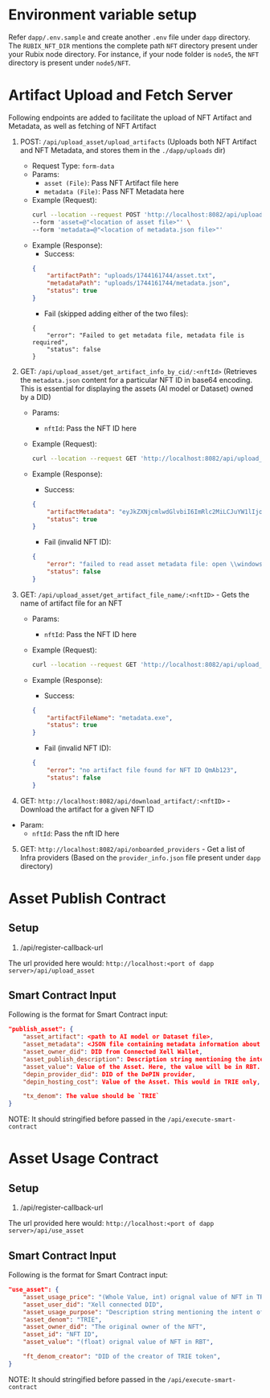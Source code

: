 # Environment variable setup

Refer `dapp/.env.sample` and create another `.env` file under `dapp` directory. The `RUBIX_NFT_DIR` mentions the complete path `NFT` directory present under your Rubix node directory. For instance, if your node folder is `node5`, the `NFT` directory is present under `node5/NFT`.

# Artifact Upload and Fetch Server

Following endpoints are added to facilitate the upload of NFT Artifact and Metadata, as well as fetching of NFT Artifact

1. POST: `/api/upload_asset/upload_artifacts` (Uploads both NFT Artifact and NFT Metadata, and stores them in the `./dapp/uploads` dir)

    - Request Type: `form-data`
    - Params:
        - `asset (File)`: Pass NFT Artifact file here
        - `metadata (File)`: Pass NFT Metadata here
    - Example (Request):
        ```bash
        curl --location --request POST 'http://localhost:8082/api/upload_asset/upload_artifacts' \
        --form 'asset=@"<location of asset file>"' \
        --form 'metadata=@"<location of metadata.json file>"'
        ```
    - Example (Response):
        - Success:
        ```json
        {
            "artifactPath": "uploads/1744161744/asset.txt",
            "metadataPath": "uploads/1744161744/metadata.json",
            "status": true
        }
        ```
        - Fail (skipped adding either of the two files):
        ```
        {
            "error": "Failed to get metadata file, metadata file is required",
            "status": false
        }
        ```

2. GET: `/api/upload_asset/get_artifact_info_by_cid/:<nftId>` (Retrieves the `metadata.json` content for a particular NFT ID in base64 encoding. This is essential for displaying the assets (AI model or Dataset) owned by a DID)

    - Params:
        - `nftId`: Pass the NFT ID here
         
    - Example (Request):
        ```bash
        curl --location --request GET 'http://localhost:8082/api/upload_asset/get_artifact_info_by_cid/QmAb123'
        ```
    - Example (Response):
        - Success:
        ```json
        {
            "artifactMetadata": "eyJkZXNjcmlwdGlvbiI6ImRlc2MiLCJuYW1lIjoiRGF0YXNldCJ9",
            "status": true
        }
        ```
        - Fail (invalid NFT ID):
        ```json
        {
            "error": "failed to read asset metadata file: open \\windows\\node9\\NFT/QmAb1234/metadata.json: The system cannot find the path specified.",
            "status": false
        }
        ```

3. GET: `/api/upload_asset/get_artifact_file_name/:<nftID>` - Gets the name of artifact file for an NFT

    - Params:
        - `nftId`: Pass the NFT ID here
         
    - Example (Request):
        ```bash        
        curl --location --request GET 'http://localhost:8082/api/upload_asset/get_artifact_file_name/QmAb123' --header 'Content-Type: application/json'
        ```
    - Example (Response):
        - Success:
        ```json
        {
            "artifactFileName": "metadata.exe",
            "status": true
        }
        ```
        - Fail (invalid NFT ID):
        ```json
        {
            "error": "no artifact file found for NFT ID QmAb123",
            "status": false
        }
        ```

4. GET: `http://localhost:8082/api/download_artifact/:<nftID>` - Download the artifact for a given NFT ID

  - Param:
    - `nftId`: Pass the nft ID here

5. GET: `http://localhost:8082/api/onboarded_providers` - Get a list of Infra providers (Based on the `provider_info.json` file present under `dapp` directory)

# Asset Publish Contract

## Setup

1. /api/register-callback-url

The url provided here would: `http://localhost:<port of dapp server>/api/upload_asset`

## Smart Contract Input

Following is the format for Smart Contract input:

```json
"publish_asset": {
    "asset_artifact": <path to AI model or Dataset file>,
    "asset_metadata": <JSON file containing metadata information about AI model or Dataset>,
    "asset_owner_did": DID from Connected Xell Wallet,
    "asset_publish_description": Description string mentioning the intent of the action. In this case, we can write `AI Model/Dataset published and owned by <owner_did>`,
    "asset_value": Value of the Asset. Here, the value will be in RBT. From the frontend, the value expected from User will be in TRIE, which is then supposed to converted to equivalent value in RBT,
    "depin_provider_did": DID of the DePIN provider,
    "depin_hosting_cost": Value of the Asset. This would in TRIE only, // Hosting fees 

    "tx_denom": The value should be `TRIE`
}
```

NOTE: It should stringified before passed in the `/api/execute-smart-contract`

# Asset Usage Contract

## Setup

1. /api/register-callback-url

The url provided here would: `http://localhost:<port of dapp server>/api/use_asset`

## Smart Contract Input

Following is the format for Smart Contract input:

```json
"use_asset": {
    "asset_usage_price": "(Whole Value, int) orignal value of NFT in TRIE",
    "asset_user_did": "Xell connected DID",
    "asset_usage_purpose": "Description string mentioning the intent of the action. In this case, we can write `AI Model/Dataset bought by <asset_user_did>",
    "asset_denom": "TRIE",
    "asset_owner_did": "The original owner of the NFT",
    "asset_id": "NFT ID",
    "asset_value": "(float) orignal value of NFT in RBT",

    "ft_denom_creator": "DID of the creator of TRIE token",
}
```

NOTE: It should stringified before passed in the `/api/execute-smart-contract`

